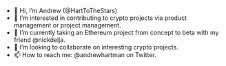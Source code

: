 - 👋 Hi, I’m Andrew (@HartToTheStars)
- 👀 I’m interested in contributing to crypto projects via product management or project management. 
- 🌱 I’m currently taking an Ethereum project from concept to beta with my friend @nickdelja.
- 💞️ I’m looking to collaborate on interesting crypto projects.
- 📫 How to reach me: @andrewhartman on Twitter.
